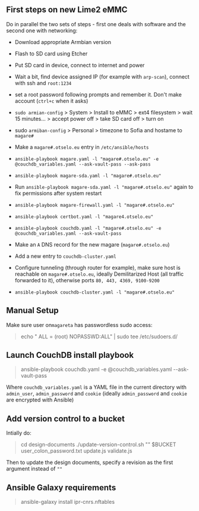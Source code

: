 ## First steps on new Lime2 eMMC

Do in parallel the two sets of steps - first one deals with software and the second one with networking:

* Download appropriate Armbian version
* Flash to SD card using Etcher
* Put SD card in device, connect to internet and power
* Wait a bit, find device assigned IP (for example with `arp-scan`), connect with ssh and `root:1234`
* set a root password following prompts and remember it. Don't make account (`ctrl+c` when it asks)
* `sudo armian-config` > System > Install to eMMC > ext4 filesystem > wait 15 minutes... > accept power off > take SD card off > turn on
* sudo `armiban-config` > Personal > timezone to Sofia and hostame to `magare#`
* Make a `magare#.otselo.eu` entry in `/etc/ansible/hosts`
* `ansible-playbook magare.yaml -l "magare#.otselo.eu" -e @couchdb_variables.yaml --ask-vault-pass --ask-pass`
* `ansible-playbook magare-sda.yaml -l "magare#.otselo.eu"`
* Run `ansible-playbook magare-sda.yaml -l "magare#.otselo.eu"` again to fix permissions after system restart
* `ansible-playbook magare-firewall.yaml -l "magare#.otselo.eu"`
* `ansible-playbook certbot.yaml -l "magare4.otselo.eu"`
* `ansible-playbook couchdb.yaml -l "magare#.otselo.eu" -e @couchdb_variables.yaml --ask-vault-pass`

* Make an `A` DNS record for the new magare (`magare#.otselo.eu`)
* Add a new entry to `couchdb-cluster.yaml`
* Configure tunneling (through router for example), make sure host is reachable on `magare#.otselo.eu`, ideally Demilitarized Host (all traffic forwarded to it), otherwise ports `80, 443, 4369, 9100-9200`
* `ansible-playbook couchdb-cluster.yaml -l "magare#.otselo.eu"`

## Manual Setup
Make sure user on`magareta` has passwordless sudo access:

> echo "<user> ALL = (root) NOPASSWD:ALL" | sudo tee /etc/sudoers.d/<user>

## Launch CouchDB install playbook
> ansible-playbook couchdb.yaml -e @couchdb_variables.yaml --ask-vault-pass

Where `couchdb_variables.yaml` is a YAML file in the current directory with `admin_user`, `admin_password` and `cookie` (ideally `admin_password` and `cookie` are encrypted with Ansible)

## Add version control to a bucket

Intially do:

> cd design-documents
> ./update-version-control.sh "" $BUCKET user_colon_password.txt update.js validate.js

Then to update the design documents, specify a revision as the first argument instead of `""`

## Ansible Galaxy requirements

> ansible-galaxy install ipr-cnrs.nftables 
